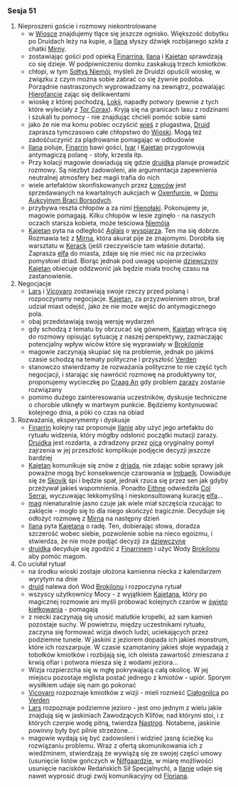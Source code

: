 ### Sesja 51
1. Nieproszeni goście i rozmowy niekontrolowane
    - w [Wiosce](#l_wioska) znajdujemy tlące się jeszcze ognisko. Większość dobytku po Druidach leży na kupie, a [Ilana](#g_ilana) słyszy dźwięk rozbijanego szkła z chatki [Mirny](#p_mirna).
    - zostawiając gości pod opieką [Finarrina](#p_druid_finarrin), [Ilana](#g_ilana) i [Kajetan](#g_kajetan) sprawdzają co się dzieje. W podpiwniczeniu domku zaskakują trzech kmiotków.
    - chłopi, w tym [Sołtys Niemój](#p_niemoj), myśleli że Druidzi opuścili wioskę, w związku z czym można sobie zabrać co się żywnie podoba. Porządnie nastraszonych wyprowadzamy na zewnątrz, pozwalając [Hierofancie](#p_druid_finarrin) zając się delikwentami
    - wioskę z której pochodzą, [Lokij](#l_lokij), napadły potwory (pewnie z tych które wyleciały z [Tor Corax](#r_tor_corax)). Kryją się na granicach lasu z rodzinami i szukali tu pomocy - nie znajdując chcieli pomóc sobie sami
    - jako że nie ma komu pobiec oczyścić [wieś](#l_lokij) z plugastwa, [Druid](#p_druid_finarrin) zaprasza tymczasowo całe chłopstwo do [Wioski](#l_wioska). Mogą też zadośćuczynić za plądrowanie pomagając w odbudowie
    - [Ilana](#g_ilana) poluje, [Finarrin](#p_druid_finarrin) bawi gości, [Ivar](#p_ivar) i [Kajetan](#g_kajetan) przygotowują antymagiczą polanę - stoły, krzesła itp.
    - Przy kolacji magowie dowiadują się gdzie [druidka](#g_ilana) planuje prowadzić rozmowy. Są niezbyt zadowoleni, ale argumentacja zapewnienia neutralnej atmosfery bez magii trafia do nich
    - wiele artefaktów skonfiskowanych przez [Łowców](#r_lowca) jest sprzedawanych na kwartalnych aukcjach w [Oxenfurcie](#l_oxenfurt), w [Domu Aukcyjnym Braci Borsodych](#l_dom_borsodych).
    - przybywa reszta chłopów a za nimi [Hienołaki](#b_hienolak). Pokonujemy je, magowie pomagają. Kilku chłopów w lesie zginęło - na naszych oczach starsza kobieta, może teściowa [Niemója](#p_niemoj)
    - [Kajetan](#g_kajetan) pyta na odległość [Aglais](#p_aglais) o [wyspiarza](#p_skovik). Ten ma się dobrze. Rozmawia też z [Mirną](#p_mirna), która akurat pije ze znajomymi. Dorobiła się warsztatu w [Kerack](#l_kerack) (jeśli rzeczywiście tam właśnie dotarła). Zaprasza [elfa](#g_kajetan) do miasta, zdaje się nie mieć nic na przeciwko pomysłowi driad. Biorąc jednak pod uwagę upojenie [dziewczyny](#p_mirna) [Kajetan](#g_kajetan) obiecuje oddzwonić jak będzie miała trochę czasu na zastanowienie.
2. Negocjacje
    - [Lars](#p_lars) i [Vicovaro](#p_florian_z_vicovaro) zostawiają swoje rzeczy przed polaną i rozpoczynamy negocjacje. [Kajetan](#g_kajetan), za przyzwoleniem stron, brał udział miast odejść, jako że nie może wejść do antymagicznego pola.
    - obaj przedstawiają swoją wersję wydarzeń
    - gdy schodzą z tematu by obrzucać się gównem, [Kajetan](#g_kajetan) wtrąca się do rozmowy opisując sytuację z naszej perspektywy, zaznaczając potencjalny wpływ wiców które się wyprawiały w [Brokilonie](#l_brokilon)
    - magowie zaczynają skupiać się na problemie, jednak po jakimś czasie schodzą na tematy polityczne i przyszłość [Verden](#l_verden)
    - stanowczo stwierdzamy że rozważania polityczne to nie część tych negocjacji, i starając się nawrócić rozmowę na produktywny tor, proponujemy wycieczkę po [Craag An](#l_craag_an) gdy problem [zarazy](#r_cialognilec) zostanie rozwiązany
    - pomimo dużego zainteresowania uczestników, dyskusje techniczne o chorobie utknęły w martwym punkcie. Będziemy kontynuować kolejnego dnia, a póki co czas na obiad
3. Rozważania, eksperymenty i dyskusje
    - [Finarrin](#p_druid_finarrin) kolejny raz proponuje [Ilanie](#g_ilana) aby użyć jego artefaktu do rytuału widzenia, który mógłby odsłonić początki mutacji zarazy. [Druidka](#g_ilana) jest rozdarta, a zdradzony przez [ojca](#p_druid_finarrin) oryginalny pomył zajrzenia w jej przeszłość komplikuje podjęcie decyzji jeszcze bardziej
    - [Kajetan](#g_kajetan) komunikuje się znów z [driadą](#p_aglais), nie zdając sobie sprawy jak poważne mogą być konsekwencje czarowania w [Imbaelk](#r_imbaelk). Dowiaduje się że [Skovik](#p_skovik) śpi i będzie spał, jednak rzuca się przez sen jak gdyby przeżywał jakieś wspomnienia. Ponadto [Eithne](#p_eithne) odwiedziła [Col Serrai](#l_col_serrai), wyczuwając lekkomyślną i nieskonsultowaną kurację [elfa](#g_kajetan)...
    - [mag](#g_kajetan) nienaturalnie jasno czuje jak wiele miał szczęścia rzucając to zaklęcie - mogło się to dla niego skończyć tragicznie. Decyduje się odłożyć rozmowę z [Mirną](#p_mirna) na następny dzień
    - [Ilana](#g_ilana) pyta [Kajetana](#g_kajetan) o radę. Ten, dobierając słowa, doradza szczerość wobec siebie, pozwolenie sobie na nieco egoizmu, i stwierdza, że nie może podjąć decyzji za [dziewczynę](#g_ilana)
    - [druidka](#g_ilana) decyduje się zgodzić z [Finarrinem](#p_druid_finarrin) i użyć Wody [Brokilonu](#l_brokilon) aby pomóc magom.
4. Co uciułał rytuał
    - na środku wioski zostaje ułożona kamienna niecka z kalendarzem wyrytym na dnie
    - [druid](#p_druid_finarrin) nalewa doń Wód [Brokilonu](#l_brokilon) i rozpoczyna rytuał
    - wszyscy użytkownicy Mocy - z wyjątkiem [Kajetana](#g_kajetan), który po magicznej rozmowie ani myśli próbować kolejnych czarów w [święto kiełkowania](#r_imbaelk) - pomagają
    - z niecki zaczynają się unosić malutkie kropelki, aż sam kamień pozostaje suchy. W powietrzu, między uczestnikami rytuału, zaczyna się formować wizja dwóch ludzi, uciekających przez podziemne tunele. W jaskini z jeziorem dopada ich jakieś monstrum, które ich rozszarpuje. W czasie szamotaniny jakieś słoje wypadają z tobołków kmiotków i rozbijają się, ich oleista zawartość zmieszana z krwią ofiar i potwora miesza się z wodami jeziora...
    - Wizja rozpierzcha się w mgłę pokrywającą całą okolicę. W jej miejscu pozostaje mglista postać jednego z kmiotów - upiór. Sporym wysiłkiem udaje się nam go pokonać
    - [Vicovaro](#p_florian_z_vicovaro) rozpoznaje kmiotków z wizji - mieli roznieść [Ciałognilca](#r_cialognilec) po [Verden](#l_verden)
    - [Lars](#p_lars) rozpoznaje podziemne jezioro - jest ono jednym z wielu jakie znajdują się w jaskiniach Zawodzących Klifów, nad którymi stoi, i z których czerpie wodę pitną, twierdza [Nastrog](#l_nastrog). Notabene, jaskinie powinny były być pilnie strzeżone...
    - magowie wydają się być zadowoleni i widzieć jasną ścieżkę ku rozwiązaniu problemu. Wraz z ofertą skomunikowania ich z wiedźminem, stwierdzają że wywiążą się ze swojej części umowy (usunięcie listów gończych w [Nilfgaardzie](#l_nilfgaard), w miarę możliwości usunięcie nacisków Redańskich Sił Specjalnych), a [Ilanie](#g_ilana) udaje się nawet wyprosić drugi zwój komunikacyjny od [Floriana](#p_florian_z_vicovaro).